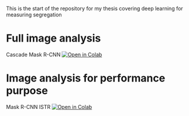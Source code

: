 This is the start of the repository for my thesis covering deep learning for measuring segregation

# Full image analysis
Cascade Mask R-CNN   [![Open in Colab](https://colab.research.google.com/assets/colab-badge.svg)](https://colab.research.google.com/github/WesselJonge/DLforSegregation/blob/main/CascadeMaskRCNN/Full_Image_measuring_CascadeMaskRcnn.ipynb)

# Image analysis for performance purpose
Mask R-CNN
ISTR  [![Open in Colab](https://colab.research.google.com/assets/colab-badge.svg)](https://colab.research.google.com/github/WesselJonge/DLforSegregation/blob/main/ISTR/Full_Image_measuring_ISTR.ipynb)
